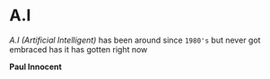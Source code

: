 # A.I

*A.I (Artificial Intelligent)* has been around since `1980's` but never got embraced has it has gotten right now

**Paul Innocent**